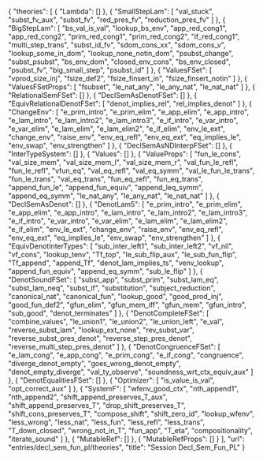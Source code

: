 {
    "theories": [
        {
            "Lambda": []
        },
        {
            "SmallStepLam": [
                "val_stuck",
                "subst_fv_aux",
                "subst_fv",
                "red_pres_fv",
                "reduction_pres_fv"
            ]
        },
        {
            "BigStepLam": [
                "bs_val_is_val",
                "lookup_bs_env",
                "app_red_cong1",
                "app_red_cong2",
                "prim_red_cong1",
                "prim_red_cong2",
                "if_red_cong1",
                "multi_step_trans",
                "subst_id_fv",
                "sdom_cons_xx",
                "sdom_cons_v",
                "lookup_some_in_dom",
                "lookup_none_notin_dom",
                "psubst_change",
                "subst_psubst",
                "bs_env_dom",
                "closed_env_cons",
                "bs_env_closed",
                "psubst_fv",
                "big_small_step",
                "psubst_id"
            ]
        },
        {
            "ValuesFSet": [
                "vprod_size_inj",
                "fsize_def2",
                "fsize_finsert_in",
                "fsize_finsert_notin"
            ]
        },
        {
            "ValuesFSetProps": [
                "fsubset",
                "le_nat_any",
                "le_any_nat",
                "le_nat_nat"
            ]
        },
        {
            "RelationalSemFSet": []
        },
        {
            "DeclSemAsDenotFSet": []
        },
        {
            "EquivRelationalDenotFSet": [
                "denot_implies_rel",
                "rel_implies_denot"
            ]
        },
        {
            "ChangeEnv": [
                "e_prim_intro",
                "e_prim_elim",
                "e_app_elim",
                "e_app_intro",
                "e_lam_intro",
                "e_lam_intro2",
                "e_lam_intro3",
                "e_if_intro",
                "e_var_intro",
                "e_var_elim",
                "e_lam_elim",
                "e_lam_elim2",
                "e_if_elim",
                "env_le_ext",
                "change_env",
                "raise_env",
                "env_eq_refl",
                "env_eq_ext",
                "eq_implies_le",
                "env_swap",
                "env_strengthen"
            ]
        },
        {
            "DeclSemAsNDInterpFSet": []
        },
        {
            "InterTypeSystem": []
        },
        {
            "Values": []
        },
        {
            "ValueProps": [
                "fun_le_cons",
                "val_size_mem",
                "val_size_mem_l",
                "val_size_mem_r",
                "val_fun_le_refl",
                "fun_le_refl",
                "vfun_eq",
                "val_eq_refl",
                "val_eq_symm",
                "val_le_fun_le_trans",
                "fun_le_trans",
                "val_eq_trans",
                "fun_eq_refl",
                "fun_eq_trans",
                "append_fun_le",
                "append_fun_equiv",
                "append_leq_symm",
                "append_eq_symm",
                "le_nat_any",
                "le_any_nat",
                "le_nat_nat"
            ]
        },
        {
            "DeclSemAsDenot": []
        },
        {
            "DenotLam5": [
                "e_prim_intro",
                "e_prim_elim",
                "e_app_elim",
                "e_app_intro",
                "e_lam_intro",
                "e_lam_intro2",
                "e_lam_intro3",
                "e_if_intro",
                "e_var_intro",
                "e_var_elim",
                "e_lam_elim",
                "e_lam_elim2",
                "e_if_elim",
                "env_le_ext",
                "change_env",
                "raise_env",
                "env_eq_refl",
                "env_eq_ext",
                "eq_implies_le",
                "env_swap",
                "env_strengthen"
            ]
        },
        {
            "EquivDenotInterTypes": [
                "sub_inter_left1",
                "sub_inter_left2",
                "vf_nil",
                "vf_cons",
                "lookup_tenv",
                "Tf_top",
                "le_sub_flip_aux",
                "le_sub_fun_flip",
                "Tf_append",
                "append_Tf",
                "denot_lam_implies_ts",
                "venv_lookup",
                "append_fun_equiv",
                "append_eq_symm",
                "sub_le_flip"
            ]
        },
        {
            "DenotSoundFSet": [
                "subst_app",
                "subst_prim",
                "subst_lam_eq",
                "subst_lam_neq",
                "subst_if",
                "substitution",
                "subject_reduction",
                "canonical_nat",
                "canonical_fun",
                "lookup_good",
                "good_prod_inj",
                "good_fun_def2",
                "gfun_elim",
                "gfun_mem_iff",
                "gfun_mem",
                "gfun_intro",
                "sub_good",
                "denot_terminates"
            ]
        },
        {
            "DenotCompleteFSet": [
                "combine_values",
                "le_union1",
                "le_union2",
                "le_union_left",
                "e_val",
                "reverse_subst_lam",
                "lookup_ext_none",
                "rev_subst_var",
                "reverse_subst_pres_denot",
                "reverse_step_pres_denot",
                "reverse_multi_step_pres_denot"
            ]
        },
        {
            "DenotCongruenceFSet": [
                "e_lam_cong",
                "e_app_cong",
                "e_prim_cong",
                "e_if_cong",
                "congruence",
                "diverge_denot_empty",
                "goes_wrong_denot_empty",
                "denot_empty_diverge",
                "val_ty_observe",
                "soundness_wrt_ctx_equiv_aux"
            ]
        },
        {
            "DenotEqualitiesFSet": []
        },
        {
            "Optimizer": [
                "is_value_is_val",
                "opt_correct_aux"
            ]
        },
        {
            "SystemF": [
                "wfenv_good_ctx",
                "nth_append1",
                "nth_append2",
                "shift_append_preserves_T_aux",
                "shift_append_preserves_T",
                "drop_shift_preserves_T",
                "shift_cons_preserves_T",
                "compose_shift",
                "shift_zero_id",
                "lookup_wfenv",
                "less_wrong",
                "less_nat",
                "less_fun",
                "less_refl",
                "less_trans",
                "T_down_closed",
                "wrong_not_in_T",
                "fun_app",
                "T_eta",
                "compositionality",
                "iterate_sound"
            ]
        },
        {
            "MutableRef": []
        },
        {
            "MutableRefProps": []
        }
    ],
    "url": "entries/decl_sem_fun_pl/theories",
    "title": "Session Decl_Sem_Fun_PL"
}